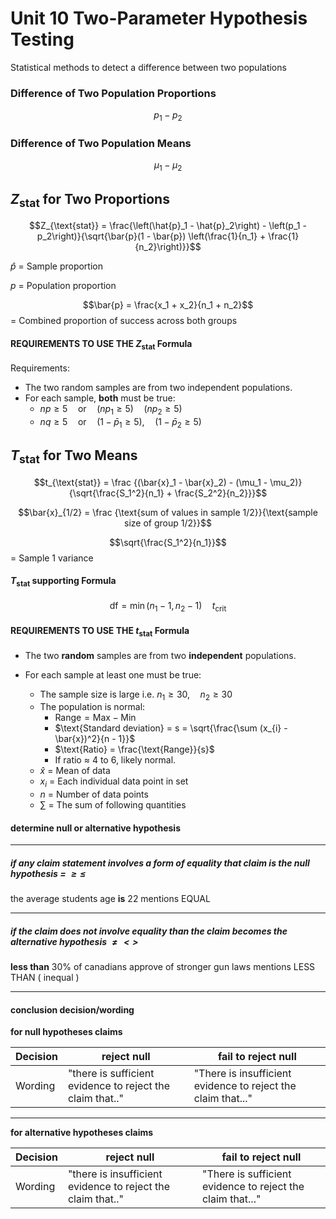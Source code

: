 # Unit 10 Two-Parameter Hypothesis Testing

Statistical methods to detect a difference between two populations

### Difference of Two Population Proportions

$$p_{1} - p_{2}$$

### Difference of Two Population Means

$$\mu_{1} - \mu_{2}$$

## $Z_{\text{stat}}$ for Two Proportions

$$Z_{\text{stat}} = \frac{\left(\hat{p}_1 - \hat{p}_2\right) - \left(p_1 - p_2\right)}{\sqrt{\bar{p}(1 - \bar{p}) \left(\frac{1}{n_1} + \frac{1}{n_2}\right)}}$$

$\hat{p}$ = Sample proportion

$p$ = Population proportion

$$\bar{p} = \frac{x_1 + x_2}{n_1 + n_2}$$ = Combined proportion of success across both groups

#### REQUIREMENTS TO USE THE $Z_{\text{stat}}$ Formula

Requirements:
- The two random samples are from two independent populations.
- For each sample, **both** must be true:
    - $np \geq 5 \quad \text{or} \quad (np_1 \geq 5) \quad (np_2 \geq 5)$
    - $nq \geq 5 \quad \text{or} \quad (1 - \bar{p}_1 \geq 5), \quad (1 - \bar{p}_2 \geq 5)$


## $T_{\text{stat}}$ for Two Means

$$t_{\text{stat}} = \frac {(\bar{x}_1 - \bar{x}_2) - (\mu_1 - \mu_2)}{\sqrt{\frac{S_1^2}{n_1} + \frac{S_2^2}{n_2}}}$$

$$\bar{x}_{1/2}  = \frac {\text{sum of values in sample 1/2}}{\text{sample size of group 1/2}}$$

$$\sqrt{\frac{S_1^2}{n_1}}$$ = Sample 1 variance


#### $T_{\text{stat}}$ supporting Formula

$$ \text{df} = \min(n_1 - 1, n_2 - 1) \quad t_{\text{crit}} $$

#### REQUIREMENTS TO USE THE $t_{\text{stat}}$ Formula

- The two **random** samples are from two **independent** populations.

- For each sample at least one must be true:
    - The sample size is large i.e. $n_1 \geq 30, \quad n_2 \geq 30$
    - The population is normal:
        - $\text{Range} = \text{Max} - \text{Min}$
        - $\text{Standard deviation} = s = \sqrt{\frac{\sum (x_{i} - \bar{x})^2}{n - 1}}$
        - $\text{Ratio} = \frac{\text{Range}}{s}$
        - If ratio $\approx$ 4 to 6, likely normal.
    - $\hat{x}$ = Mean of data
    - $x_i$ = Each individual data point in set
    - $n$ = Number of data points
    - $\sum$ = The sum of following quantities


####  determine null or alternative hypothesis

---
##### if any claim statement involves a form of equality that claim is the null hypothesis = $\geq \leq$

the average students age **is** 22 mentions EQUAL

---

##### if the claim does not involve equality than the claim becomes the alternative hypothesis $\neq \lt \gt$

**less than** 30% of canadians approve of stronger gun laws mentions LESS THAN ( inequal )

---


#### conclusion decision/wording

**for null hypotheses claims**

|Decision|reject null|fail to reject null|
|--|--|--|
|Wording|"there is sufficient evidence to reject the claim that.."|"There is insufficient evidence to reject the claim that..."|

---

**for alternative hypotheses claims**

|Decision|reject null|fail to reject null|
|--|--|--|
|Wording|"there is insufficient evidence to reject the claim that.."|"There is sufficient evidence to reject the claim that..."